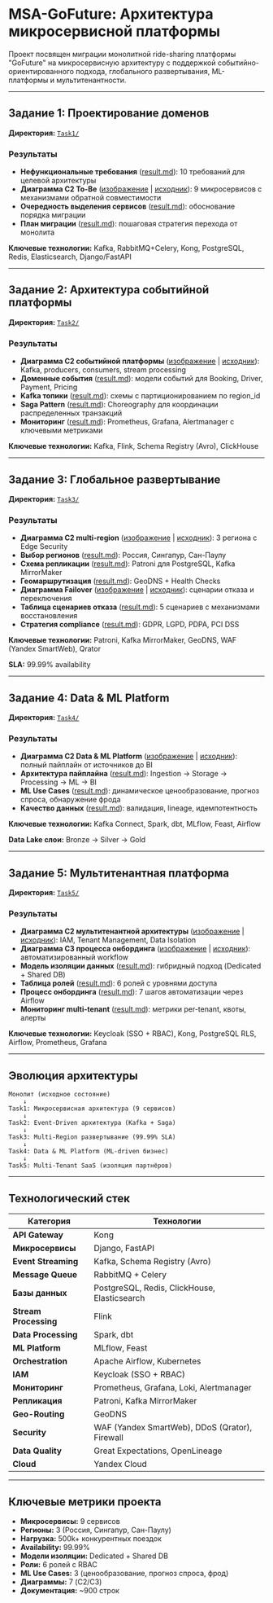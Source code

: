 # MSA-GoFuture: Архитектура микросервисной платформы

Проект посвящен миграции монолитной ride-sharing платформы "GoFuture" на микросервисную архитектуру с поддержкой событийно-ориентированного подхода, глобального развертывания, ML-платформы и мультитенантности.

---

## Задание 1: Проектирование доменов

**Директория:** [`Task1/`](./Task1/)

### Результаты

- **Нефункциональные требования** ([result.md](./Task1/result.md#1-список-нефункциональных-требований)): 10 требований для целевой архитектуры
- **Диаграмма C2 To-Be** ([изображение](./Task1/img/GoFuture_ToBeArchitecture_C2.png) | [исходник](./Task1/diagrams/C2-to-be.puml)): 9 микросервисов с механизмами обратной совместимости
- **Очередность выделения сервисов** ([result.md](./Task1/result.md#3-описание-очерёдности-выделения-сервисов)): обоснование порядка миграции
- **План миграции** ([result.md](./Task1/result.md#4-план-миграции)): пошаговая стратегия перехода от монолита

**Ключевые технологии:** Kafka, RabbitMQ+Celery, Kong, PostgreSQL, Redis, Elasticsearch, Django/FastAPI

---

## Задание 2: Архитектура событийной платформы

**Директория:** [`Task2/`](./Task2/)

### Результаты

- **Диаграмма C2 событийной платформы** ([изображение](./Task2/img/GoFuture_EventPlatform_C2.png) | [исходник](./Task2/diagrams/C2-event-platform.puml)): Kafka, producers, consumers, stream processing
- **Доменные события** ([result.md](./Task2/result.md#1-доменные-события)): модели событий для Booking, Driver, Payment, Pricing
- **Kafka топики** ([result.md](./Task2/result.md#2-kafka-топики)): схемы с партиционированием по region_id
- **Saga Pattern** ([result.md](./Task2/result.md#4-saga-pattern)): Choreography для координации распределенных транзакций
- **Мониторинг** ([result.md](./Task2/result.md#6-мониторинг)): Prometheus, Grafana, Alertmanager с ключевыми метриками

**Ключевые технологии:** Kafka, Flink, Schema Registry (Avro), ClickHouse

---

## Задание 3: Глобальное развертывание

**Директория:** [`Task3/`](./Task3/)

### Результаты

- **Диаграмма C2 multi-region** ([изображение](./Task3/img/GoFuture_GlobalDeployment_C2.png) | [исходник](./Task3/diagrams/C2-global-deployment.puml)): 3 региона с Edge Security
- **Выбор регионов** ([result.md](./Task3/result.md#1-обоснование-выбора-регионов)): Россия, Сингапур, Сан-Паулу
- **Схема репликации** ([result.md](./Task3/result.md#2-схема-репликации-данных)): Patroni для PostgreSQL, Kafka MirrorMaker
- **Геомаршрутизация** ([result.md](./Task3/result.md#3-схема-геомаршрутизации)): GeoDNS + Health Checks
- **Диаграмма Failover** ([изображение](./Task3/img/GoFuture_Failover_C2.png) | [исходник](./Task3/diagrams/C2-failover.puml)): сценарии отказа и переключения
- **Таблица сценариев отказа** ([result.md](./Task3/result.md#4-план-failover)): 5 сценариев с механизмами восстановления
- **Стратегия compliance** ([result.md](./Task3/result.md#5-стратегия-соответствия-регуляторным-требованиям)): GDPR, LGPD, PDPA, PCI DSS

**Ключевые технологии:** Patroni, Kafka MirrorMaker, GeoDNS, WAF (Yandex SmartWeb), Qrator

**SLA:** 99.99% availability

---

## Задание 4: Data & ML Platform

**Директория:** [`Task4/`](./Task4/)

### Результаты

- **Диаграмма C2 Data & ML Platform** ([изображение](./Task4/img/GoFuture_DataML_Platform_C2.png) | [исходник](./Task4/diagrams/C2-data-ml-platform.puml)): полный пайплайн от источников до BI
- **Архитектура пайплайна** ([result.md](./Task4/result.md#1-источники-данных)): Ingestion → Storage → Processing → ML → BI
- **ML Use Cases** ([result.md](./Task4/result.md#5-ml-platform)): динамическое ценообразование, прогноз спроса, обнаружение фрода
- **Качество данных** ([result.md](./Task4/result.md#8-качество-данных)): валидация, lineage, идемпотентность

**Ключевые технологии:** Kafka Connect, Spark, dbt, MLflow, Feast, Airflow

**Data Lake слои:** Bronze → Silver → Gold

---

## Задание 5: Мультитенантная платформа

**Директория:** [`Task5/`](./Task5/)

### Результаты

- **Диаграмма C2 мультитенантной архитектуры** ([изображение](./Task5/img/GoFuture_Multitenant_Architecture_C2.png) | [исходник](./Task5/diagrams/C2-multitenant-architecture.puml)): IAM, Tenant Management, Data Isolation
- **Диаграмма C3 процесса онбординга** ([изображение](./Task5/img/GoFuture_Onboarding_Flow_C3.png) | [исходник](./Task5/diagrams/C3-onboarding-flow.puml)): автоматизированный workflow
- **Модель изоляции данных** ([result.md](./Task5/result.md#1-модель-изоляции-данных)): гибридный подход (Dedicated + Shared DB)
- **Таблица ролей** ([result.md](./Task5/result.md#таблица-ролей-и-доступов)): 6 ролей с уровнями доступа
- **Процесс онбординга** ([result.md](./Task5/result.md#3-автоматизированный-onboarding)): 7 шагов автоматизации через Airflow
- **Мониторинг multi-tenant** ([result.md](./Task5/result.md#4-мониторинг-мультитенантного-окружения)): метрики per-tenant, квоты, алерты

**Ключевые технологии:** Keycloak (SSO + RBAC), Kong, PostgreSQL RLS, Airflow, Prometheus, Grafana

---

## Эволюция архитектуры

```
Монолит (исходное состояние)
    ↓
Task1: Микросервисная архитектура (9 сервисов)
    ↓
Task2: Event-Driven архитектура (Kafka + Saga)
    ↓
Task3: Multi-Region развертывание (99.99% SLA)
    ↓
Task4: Data & ML Platform (ML-driven бизнес)
    ↓
Task5: Multi-Tenant SaaS (изоляция партнёров)
```

---

## Технологический стек

| Категория | Технологии |
|-----------|------------|
| **API Gateway** | Kong |
| **Микросервисы** | Django, FastAPI |
| **Event Streaming** | Kafka, Schema Registry (Avro) |
| **Message Queue** | RabbitMQ + Celery |
| **Базы данных** | PostgreSQL, Redis, ClickHouse, Elasticsearch |
| **Stream Processing** | Flink |
| **Data Processing** | Spark, dbt |
| **ML Platform** | MLflow, Feast |
| **Orchestration** | Apache Airflow, Kubernetes |
| **IAM** | Keycloak (SSO + RBAC) |
| **Мониторинг** | Prometheus, Grafana, Loki, Alertmanager |
| **Репликация** | Patroni, Kafka MirrorMaker |
| **Geo-Routing** | GeoDNS |
| **Security** | WAF (Yandex SmartWeb), DDoS (Qrator), Firewall |
| **Data Quality** | Great Expectations, OpenLineage |
| **Cloud** | Yandex Cloud |

---

## Ключевые метрики проекта

- **Микросервисы:** 9 сервисов
- **Регионы:** 3 (Россия, Сингапур, Сан-Паулу)
- **Нагрузка:** 500k+ конкурентных поездок
- **Availability:** 99.99%
- **Модели изоляции:** Dedicated + Shared DB
- **Роли:** 6 ролей с RBAC
- **ML Use Cases:** 3 (ценообразование, прогноз спроса, фрод)
- **Диаграммы:** 7 (C2/C3)
- **Документация:** ~900 строк
